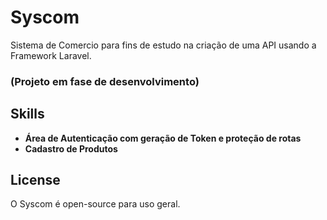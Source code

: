 # Syscom

Sistema de Comercio para fins de estudo na criação de uma API usando a Framework Laravel.
### (Projeto em fase de desenvolvimento)

## Skills 

- **Área de Autenticação com geração de Token e proteção de rotas**
- **Cadastro de Produtos**


## License

O Syscom é open-source para uso geral.

